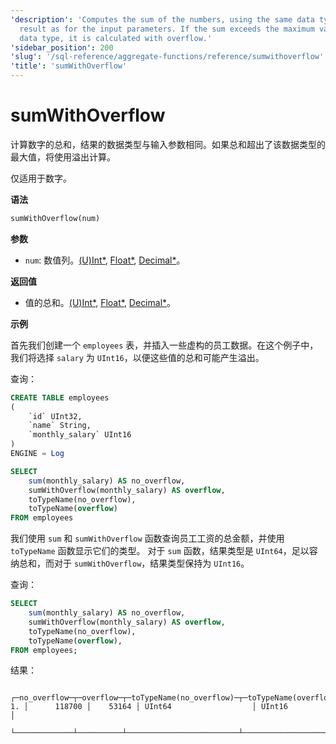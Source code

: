 ```yaml
---
'description': 'Computes the sum of the numbers, using the same data type for the
  result as for the input parameters. If the sum exceeds the maximum value for this
  data type, it is calculated with overflow.'
'sidebar_position': 200
'slug': '/sql-reference/aggregate-functions/reference/sumwithoverflow'
'title': 'sumWithOverflow'
---
```





# sumWithOverflow

计算数字的总和，结果的数据类型与输入参数相同。如果总和超出了该数据类型的最大值，将使用溢出计算。

仅适用于数字。

**语法**

```sql
sumWithOverflow(num)
```

**参数**
- `num`: 数值列。[(U)Int*](../../data-types/int-uint.md), [Float*](../../data-types/float.md), [Decimal*](../../data-types/decimal.md)。

**返回值**

- 值的总和。[(U)Int*](../../data-types/int-uint.md), [Float*](../../data-types/float.md), [Decimal*](../../data-types/decimal.md)。

**示例**

首先我们创建一个 `employees` 表，并插入一些虚构的员工数据。在这个例子中，我们将选择 `salary` 为 `UInt16`，以便这些值的总和可能产生溢出。

查询：

```sql
CREATE TABLE employees
(
    `id` UInt32,
    `name` String,
    `monthly_salary` UInt16
)
ENGINE = Log
```

```sql
SELECT
    sum(monthly_salary) AS no_overflow,
    sumWithOverflow(monthly_salary) AS overflow,
    toTypeName(no_overflow),
    toTypeName(overflow)
FROM employees
```

我们使用 `sum` 和 `sumWithOverflow` 函数查询员工工资的总金额，并使用 `toTypeName` 函数显示它们的类型。
对于 `sum` 函数，结果类型是 `UInt64`，足以容纳总和，而对于 `sumWithOverflow`，结果类型保持为 `UInt16`。

查询：

```sql
SELECT 
    sum(monthly_salary) AS no_overflow,
    sumWithOverflow(monthly_salary) AS overflow,
    toTypeName(no_overflow),
    toTypeName(overflow),    
FROM employees;
```

结果：

```response
   ┌─no_overflow─┬─overflow─┬─toTypeName(no_overflow)─┬─toTypeName(overflow)─┐
1. │      118700 │    53164 │ UInt64                  │ UInt16               │
   └─────────────┴──────────┴─────────────────────────┴──────────────────────┘
```
